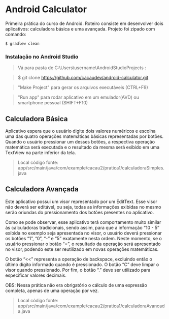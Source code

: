 # Android Calculator
Primeira prática do curso de Android. Roteiro consiste em desenvolver dois aplicativos: calculadora básica e uma avançada. 
Projeto foi zipado com comando:
```sh
$ gradlew clean
```
### Instalação no Android Studio
> Vá para pasta de C:\Users\username\AndroidStudioProjects :

>$ git clone https://github.com/cacaudev/android-calculator.git

>"Make Project" para gerar os arquivos executáveis (CTRL+F9)

>"Run app" para rodar aplicativo em um emulador(AVD) ou smartphone pessoal (SHIFT+F10)

## Calculadora Básica
Aplicativo espera que o usuário digite dois valores numéricos e escolha
uma das quatro operações matemáticas básicas representadas por botões. Quando o
usuário pressionar um desses botões, a respectiva operação matemática será
executada e o resultado da mesma será exibido em uma TextView na parte inferior da
tela.

> Local código fonte: app/src/main/java/com/example/cacau2/pratica1/calculadoraSimples.java

## Calculadora Avançada
Este aplicativo possui um visor representado por um EditText. Esse visor não
deverá ser editável, ou seja, todas as informações exibidas no mesmo serão oriundas do pressionamento dos botões presentes no aplicativo.

Como se pode observar, esse aplicativo terá comportamento muito similar às
calculadoras tradicionais, sendo assim, para que a informação “10 - 5” exibida no
exemplo seja apresentada no visor, o usuário deverá pressionar os botões “1”, “0”, “-”
e “5” exatamente nesta ordem. Neste momento, se o usuário pressionar o botão “=”,
o resultado da operação será apresentado no visor, podendo este ser reutilizado em
novas operações matemáticas.

O botão “<<” representa a operação de backspace, excluindo então o último
dígito informado quando é pressionado. O botão “C” deve limpar o visor quando
pressionado. Por fim, o botão “.” deve ser utilizado para especificar valores decimais.

OBS: Nessa prática não era obrigatório o cálculo de uma expressão completa, apenas de uma operação por vez.

> Local código fonte: app/src/main/java/com/example/cacau2/pratica1/calculadoraAvancada.java
